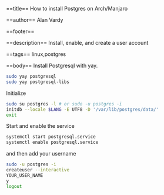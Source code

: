 ==title==
How to install Postgres on Arch/Manjaro

==author==
Alan Vardy

==footer==


==description==
Install, enable, and create a user account

==tags==
linux,postgres

==body==
Install Postgresql with yay.

```bash
sudo yay postgresql
sudo yay postgresql-libs
```

Initialize

```bash
sudo su postgres -l # or sudo -u postgres -i
initdb --locale $LANG -E UTF8 -D '/var/lib/postgres/data/'
exit
```

Start and enable the service

```bash
systemctl start postgresql.service
systemctl enable postgresql.service
```

and then add your username

```bash
sudo -u postgres -i
createuser --interactive
YOUR_USER_NAME
y
logout
```
